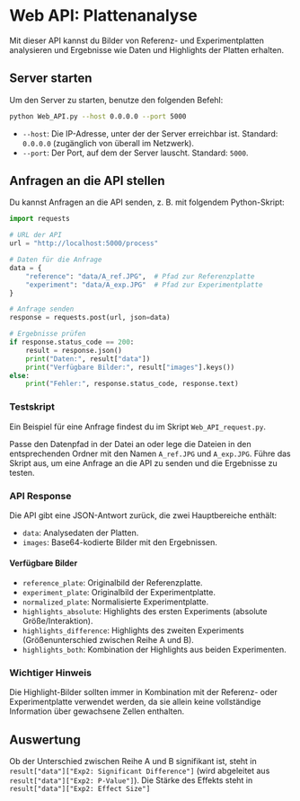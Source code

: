 # Web API: Plattenanalyse

Mit dieser API kannst du Bilder von Referenz- und Experimentplatten analysieren und Ergebnisse wie Daten und Highlights der Platten erhalten.

## Server starten

Um den Server zu starten, benutze den folgenden Befehl:

```bash
python Web_API.py --host 0.0.0.0 --port 5000
```

- `--host`: Die IP-Adresse, unter der der Server erreichbar ist. Standard: `0.0.0.0` (zugänglich von überall im Netzwerk).
- `--port`: Der Port, auf dem der Server lauscht. Standard: `5000`.

## Anfragen an die API stellen

Du kannst Anfragen an die API senden, z. B. mit folgendem Python-Skript:

```python 
import requests

# URL der API
url = "http://localhost:5000/process"

# Daten für die Anfrage
data = {
    "reference": "data/A_ref.JPG",  # Pfad zur Referenzplatte
    "experiment": "data/A_exp.JPG"  # Pfad zur Experimentplatte
}

# Anfrage senden
response = requests.post(url, json=data)

# Ergebnisse prüfen
if response.status_code == 200:
    result = response.json()
    print("Daten:", result["data"])
    print("Verfügbare Bilder:", result["images"].keys())
else:
    print("Fehler:", response.status_code, response.text)

```

### Testskript
Ein Beispiel für eine Anfrage findest du im Skript `Web_API_request.py`.

Passe den Datenpfad in der Datei an oder lege die Dateien in den entsprechenden Ordner mit den Namen `A_ref.JPG` und `A_exp.JPG`.
Führe das Skript aus, um eine Anfrage an die API zu senden und die Ergebnisse zu testen.

### API Response
Die API gibt eine JSON-Antwort zurück, die zwei Hauptbereiche enthält:

- `data`: Analysedaten der Platten.
- `images`: Base64-kodierte Bilder mit den Ergebnissen.

#### Verfügbare Bilder
- `reference_plate`: Originalbild der Referenzplatte.
- `experiment_plate`: Originalbild der Experimentplatte.
- `normalized_plate`: Normalisierte Experimentplatte.
- `highlights_absolute`: Highlights des ersten Experiments (absolute Größe/Interaktion).
- `highlights_difference`: Highlights des zweiten Experiments (Größenunterschied zwischen Reihe A und B).
- `highlights_both`: Kombination der Highlights aus beiden Experimenten.

### Wichtiger Hinweis
Die Highlight-Bilder sollten immer in Kombination mit der Referenz- oder Experimentplatte verwendet werden, da sie allein keine vollständige Information über gewachsene Zellen enthalten.


## Auswertung

Ob der Unterschied zwischen Reihe A und B signifikant ist, steht in `result["data"]["Exp2: Significant Difference"]` (wird abgeleitet aus `result["data"]["Exp2: P-Value"]`). Die Stärke des Effekts steht in `result["data"]["Exp2: Effect Size"]`
